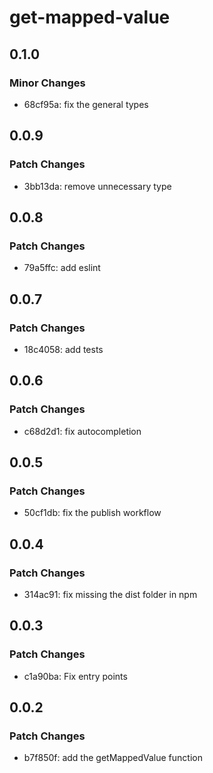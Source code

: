 # get-mapped-value

## 0.1.0

### Minor Changes

- 68cf95a: fix the general types

## 0.0.9

### Patch Changes

- 3bb13da: remove unnecessary type

## 0.0.8

### Patch Changes

- 79a5ffc: add eslint

## 0.0.7

### Patch Changes

- 18c4058: add tests

## 0.0.6

### Patch Changes

- c68d2d1: fix autocompletion

## 0.0.5

### Patch Changes

- 50cf1db: fix the publish workflow

## 0.0.4

### Patch Changes

- 314ac91: fix missing the dist folder in npm

## 0.0.3

### Patch Changes

- c1a90ba: Fix entry points

## 0.0.2

### Patch Changes

- b7f850f: add the getMappedValue function
